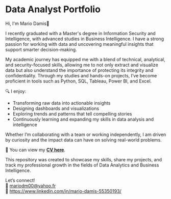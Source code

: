 # Data Analyst Portfolio

Hi, I'm Mario Damis👋

I recently graduated with a Master's degree in Information Security and Intelligence, with advanced studies in Business Intelligence. I have a strong passion for working with data and uncovering meaningful insights that support smarter decision-making.

My academic journey has equipped me with a blend of technical, analytical, and security-focused skills, allowing me to not only extract and visualize data but also understand the importance of protecting its integrity and confidentiality. Through my studies and hands-on projects, I’ve become proficient in tools such as Python, SQL, Tableau, Power BI, and Excel.

🔍 I enjoy:
- Transforming raw data into actionable insights  
- Designing dashboards and visualizations  
- Exploring trends and patterns that tell compelling stories  
- Continuously learning and expanding my skills in data analysis and intelligence

Whether I’m collaborating with a team or working independently, I am driven by curiosity and the impact data can have on solving real-world problems.

📄 You can view my **[CV here](../Resume.pdf)**.

This repository was created to showcase my skills, share my projects, and  track my professional growth  in the fields of Data Analytics and Business Intelligence.

Let’s connect!  
📧 mariodm00@yahoo.fr  
🔗 https://www.linkedin.com/in/mario-damis-55350193/
